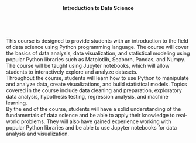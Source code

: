 <html lang="en">
<head>
    <meta charset="UTF-8">
    <meta http-equiv="X-UA-Compatible" content="IE=edge">
    <meta name="viewport" content="width=device-width, initial-scale=1.0">
</head>
<body>
    <header><strong>Introduction to Data Science</strong></header><br>
    This course is designed to provide students with an introduction to the field of data science using Python programming language. 
    The course will cover the basics of data analysis, data visualization, and statistical modeling using popular Python libraries 
    such as Matplotlib, Seaborn, Pandas, and Numpy. The course will be taught using Jupyter notebooks, which will allow students to 
    interactively explore and analyze datasets.<br>
    Throughout the course, students will learn how to use Python to manipulate and analyze data, create visualizations, and build 
    statistical models. Topics covered in the course include data cleaning and preparation, exploratory data analysis, hypothesis testing, 
    regression analysis, and machine learning.<br>
    By the end of the course, students will have a solid understanding of the fundamentals of data science and be able to apply their 
    knowledge to real-world problems. They will also have gained experience working with popular Python libraries and be able to use 
    Jupyter notebooks for data analysis and visualization.<br>
</body>
</html>
